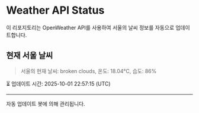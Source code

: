 
# Weather API Status

이 리포지토리는 OpenWeather API를 사용하여 서울의 날씨 정보를 자동으로 업데이트합니다.

## 현재 서울 날씨
> 서울의 현재 날씨: broken clouds, 온도: 18.04°C, 습도: 86%

⏳ 업데이트 시간: 2025-10-01 22:57:15 (UTC)

---
자동 업데이트 봇에 의해 관리됩니다.
